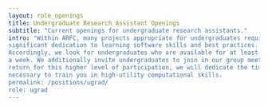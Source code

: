 ```yaml
---
layout: role_openings
title: Undergraduate Research Assistant Openings
subtitle: "Current openings for undergraduate research assistants."
intro: "Within ARFC, many projects appropriate for undergraduates require a 
significant dedication to learning software skills and best practices. 
Accordingly, we look for undergraduates who are available for at least 10 hours 
a week. We additionally invite undergraduates to join in our group meetings. In 
return for this higher level of participation, we will dedicate the time 
necessary to train you in high-utility computational skills. 
permalink: /positions/ugrad/
role: ugrad
---
```


